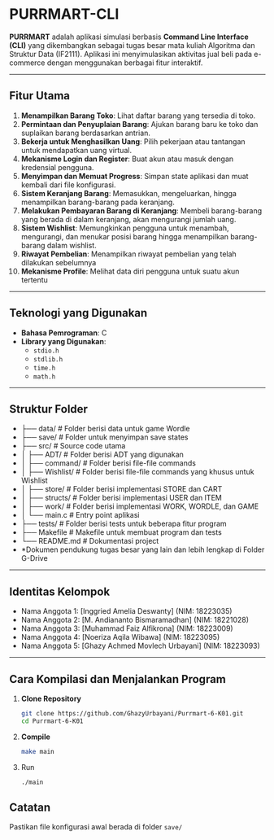 # PURRMART-CLI

**PURRMART** adalah aplikasi simulasi berbasis **Command Line Interface (CLI)** yang dikembangkan sebagai tugas besar mata kuliah Algoritma dan Struktur Data (IF2111). Aplikasi ini menyimulasikan aktivitas jual beli pada e-commerce dengan menggunakan berbagai fitur interaktif.

---

## Fitur Utama
1. **Menampilkan Barang Toko**: Lihat daftar barang yang tersedia di toko.
2. **Permintaan dan Penyuplaian Barang**: Ajukan barang baru ke toko dan suplaikan barang berdasarkan antrian.
3. **Bekerja untuk Menghasilkan Uang**: Pilih pekerjaan atau tantangan untuk mendapatkan uang virtual.
4. **Mekanisme Login dan Register**: Buat akun atau masuk dengan kredensial pengguna.
5. **Menyimpan dan Memuat Progress**: Simpan state aplikasi dan muat kembali dari file konfigurasi.
6. **Sistem Keranjang Barang**: Memasukkan, mengeluarkan, hingga menampilkan barang-barang pada keranjang.
7. **Melakukan Pembayaran Barang di Keranjang**: Membeli barang-barang yang berada di dalam keranjang, akan mengurangi jumlah uang.
8. **Sistem Wishlist**: Memungkinkan pengguna untuk menambah, mengurangi, dan menukar posisi barang hingga menampilkan barang-barang dalam wishlist.
9. **Riwayat Pembelian**: Menampilkan riwayat pembelian yang telah dilakukan sebelumnya
10. **Mekanisme Profile**: Melihat data diri pengguna untuk suatu akun tertentu

---

## Teknologi yang Digunakan
- **Bahasa Pemrograman**: C
- **Library yang Digunakan**: 
  - `stdio.h`
  - `stdlib.h`
  - `time.h`
  - `math.h`

---

## Struktur Folder
- ├── data/             # Folder berisi data untuk game Wordle
- ├── save/             # Folder untuk menyimpan save states
- ├── src/              # Source code utama
- │   ├── ADT/            # Folder berisi ADT yang digunakan
- │   ├── command/        # Folder berisi file-file commands
- │   ├── Wishlist/        # Folder berisi file-file commands yang khusus untuk Wishlist
- │   ├── store/          # Folder berisi implementasi STORE dan CART
- │   ├── structs/        # Folder berisi implementasi USER dan ITEM
- │   ├── work/           # Folder berisi implementasi WORK, WORDLE, dan GAME
- │   └── main.c          # Entry point aplikasi
- ├── tests/            # Folder berisi tests untuk beberapa fitur program
- ├── Makefile          # Makefile untuk membuat program dan tests
- └── README.md         # Dokumentasi project
- *Dokumen pendukung tugas besar yang lain dan lebih lengkap di Folder G-Drive

---

## Identitas Kelompok
- Nama Anggota 1: [Inggried Amelia Deswanty] (NIM: 18223035)
- Nama Anggota 2: [M. Andiananto Bismaramadhan] (NIM: 18221028)
- Nama Anggota 3: [Muhammad Faiz Alfikrona] (NIM: 18223009)
- Nama Anggota 4: [Noeriza Aqila Wibawa] (NIM: 18223095)
- Nama Anggota 5: [Ghazy Achmed Movlech Urbayani] (NIM: 18223093)

---

## Cara Kompilasi dan Menjalankan Program
1. **Clone Repository**
   ```bash
   git clone https://github.com/GhazyUrbayani/Purrmart-6-K01.git
   cd Purrmart-6-K01
   ```
2. **Compile**
    ```bash
    make main
    ```
3. Run
    ```bash
    ./main
    ```
## Catatan
Pastikan file konfigurasi awal berada di folder `save/`
